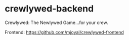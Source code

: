 # crewlywed-backend
Crewlywed: The Newlywed Game...for your crew.

Frontend: https://github.com/mjoyal/crewlywed-frontend
